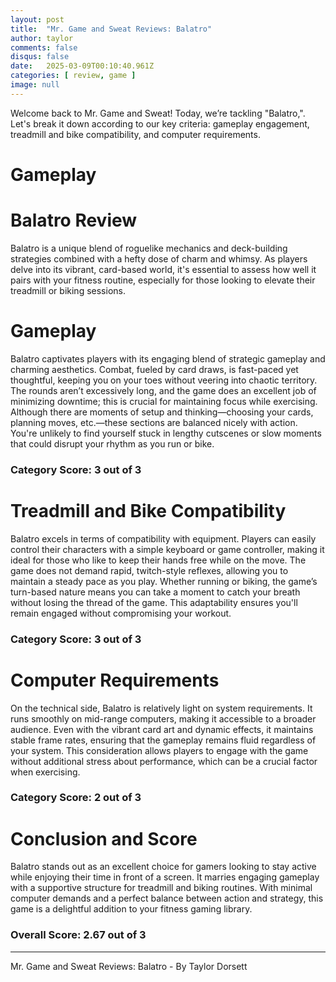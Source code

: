```yaml
---
layout: post
title:  "Mr. Game and Sweat Reviews: Balatro"
author: taylor
comments: false
disqus: false
date:   2025-03-09T00:10:40.961Z
categories: [ review, game ]
image: null
---
```


Welcome back to Mr. Game and Sweat! Today, we’re tackling "Balatro,". Let's break it down according to our key criteria: gameplay engagement, treadmill and bike compatibility, and computer requirements.

# Gameplay

# Balatro Review

Balatro is a unique blend of roguelike mechanics and deck-building strategies combined with a hefty dose of charm and whimsy. As players delve into its vibrant, card-based world, it's essential to assess how well it pairs with your fitness routine, especially for those looking to elevate their treadmill or biking sessions.

# Gameplay

Balatro captivates players with its engaging blend of strategic gameplay and charming aesthetics. Combat, fueled by card draws, is fast-paced yet thoughtful, keeping you on your toes without veering into chaotic territory. The rounds aren’t excessively long, and the game does an excellent job of minimizing downtime; this is crucial for maintaining focus while exercising. Although there are moments of setup and thinking—choosing your cards, planning moves, etc.—these sections are balanced nicely with action. You're unlikely to find yourself stuck in lengthy cutscenes or slow moments that could disrupt your rhythm as you run or bike.

### Category Score: 3 out of 3

# Treadmill and Bike Compatibility

Balatro excels in terms of compatibility with equipment. Players can easily control their characters with a simple keyboard or game controller, making it ideal for those who like to keep their hands free while on the move. The game does not demand rapid, twitch-style reflexes, allowing you to maintain a steady pace as you play. Whether running or biking, the game’s turn-based nature means you can take a moment to catch your breath without losing the thread of the game. This adaptability ensures you'll remain engaged without compromising your workout.

### Category Score: 3 out of 3

# Computer Requirements

On the technical side, Balatro is relatively light on system requirements. It runs smoothly on mid-range computers, making it accessible to a broader audience. Even with the vibrant card art and dynamic effects, it maintains stable frame rates, ensuring that the gameplay remains fluid regardless of your system. This consideration allows players to engage with the game without additional stress about performance, which can be a crucial factor when exercising.

### Category Score: 2 out of 3

# Conclusion and Score

Balatro stands out as an excellent choice for gamers looking to stay active while enjoying their time in front of a screen. It marries engaging gameplay with a supportive structure for treadmill and biking routines. With minimal computer demands and a perfect balance between action and strategy, this game is a delightful addition to your fitness gaming library. 

### Overall Score: 2.67 out of 3

---

Mr. Game and Sweat Reviews: Balatro - By Taylor Dorsett
